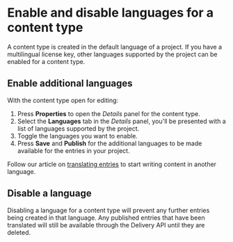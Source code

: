 # Enable and disable languages for a content type
A content type is created in the default language of a project. If you have a multilingual license key, other languages supported by the project can be enabled for a content type.

## Enable additional languages

With the content type open for editing:

1. Press **Properties** to open the *Details* panel for the content type.
2. Select the **Languages** tab in the *Details* panel, you'll be presented with a list of languages supported by the project.
3. Toggle the languages you want to enable.
4. Press **Save** and **Publish** for the additional languages to be made available for the entries in your project.

Follow our article on [translating entries](/entries/translate-an-entry.md) to start writing content in another language.

## Disable a language
Disabling a language for a content type will prevent any further entries being created in that language. Any published entries that have been translated will still be available through the Delivery API until they are deleted.





